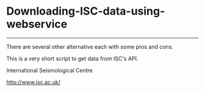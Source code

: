 # Downloading-ISC-data-using-webservice
-----------------------------------
There are several other alternative each with some pros and cons. 

This is a very short script to get data from ISC's API. 

International Seismological Centre

http://www.isc.ac.uk/

